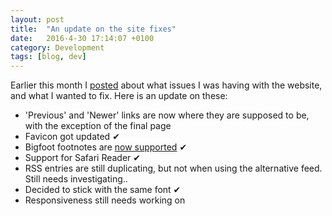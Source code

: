 ```yaml
---
layout: post
title:  "An update on the site fixes"
date:   2016-4-30 17:14:07 +0100
category: Development
tags: [blog, dev]
---
```


Earlier this month I [posted][colmiofix] about what issues I was having with the website, and what I wanted to fix. Here is an update on these:

- 'Previous' and 'Newer' links are now where they are supposed to be, with the exception of the final page
- Favicon got updated ✔
- Bigfoot footnotes are [now supported][bgft] ✔
- Support for Safari Reader ✔
- RSS entries are still duplicating, but not when using the alternative feed. Still needs investigating..
- Decided to stick with the same font ✔
- Responsiveness still needs working on

[colmiofix]:http://www.colm.io/2016/04/04/what-needs-fixing
[bgft]:http://www.colm.io/2016/04/15/bigfoot-footnotes